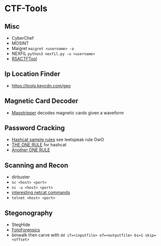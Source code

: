 # CTF-Tools
## Misc
- CyberChef
- MOSINT
- Maigret `maigret <username> -a`
- NEXFIL `python3 nexfil.py -u <username>`
- [RSACTFTool](https://github.com/RsaCtfTool/RsaCtfTool)
## Ip Location Finder
- https://tools.keycdn.com/geo
## Magnetic Card Decoder
- [Magstripper](https://sourceforge.net/projects/magstripper/) decodes magnetic cards given a waveform
## Password Cracking
- [Hashcat sample rules](https://github.com/hashcat/hashcat/tree/master/rules) see leetspeak rule OwO
- [THE ONE RULE](https://github.com/NotSoSecure/password_cracking_rules) for hashcat
- [Another ONE RULE](https://github.com/stealthsploit/Optimised-hashcat-Rule)
## Scanning and Recon
- dirbuster
- `nc <host> <port>`
- `nc -u <host> <port>`
- [interesting netcat commands](https://phoenixnap.com/kb/nc-command)
- `telnet <host> <port>`
## Stegonography
- StegHide
- [FotoForensics](https://fotoforensics.com/)
- binwalk then carve with `dd if=<inputfile> of=<outputfile> bs=1 skip=<offset>`
